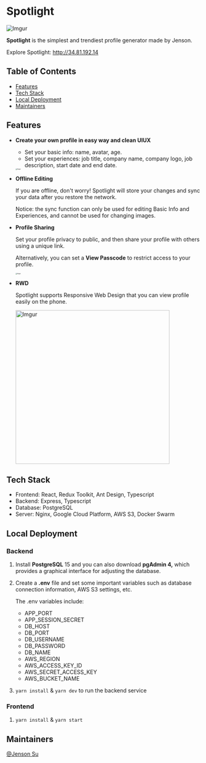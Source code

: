 # Spotlight

<img src="https://i.imgur.com/d9EjVx3.png" alt="Imgur" />

**Spotlight** is the simplest and trendiest profile generator made by Jenson.

Explore Spotlight: <a href="http://34.81.192.14" target="_blank">http://34.81.192.14</a>

## Table of Contents

- [Features](#features)
- [Tech Stack](#tech-stack)
- [Local Deployment](#local-deployment)
- [Maintainers](#maintainers)

## Features

- **Create your own profile in easy way and clean UIUX**

  - Set your basic info: name, avatar, age.
  - Set your experiences: job title, company name, company logo, job description, start date and end date.

  <img src="https://i.imgur.com/c9GPnUQ.png" alt="Imgur" style="zoom: 25%;" />

- **Offline Editing**

  If you are offline, don't worry! Spotlight will store your changes and sync your data after you restore the network.

  Notice: the sync function can only be used for editing Basic Info and Experiences, and cannot be used for changing images.

- **Profile Sharing**

  Set your profile privacy to public, and then share your profile with others using a unique link.

  Alternatively, you can set a **View Passcode** to restrict access to your profile.

  <img src="https://i.imgur.com/FgLskyB.png" alt="Imgur" style="zoom: 25%;" />

- **RWD**

  Spotlight supports Responsive Web Design that you can view profile easily on the phone.

  <img src="https://i.imgur.com/RKB0BAF.png" alt="Imgur" height="400" />

## Tech Stack

* Frontend: React, Redux Toolkit, Ant Design, Typescript
* Backend: Express, Typescript
* Database: PostgreSQL
* Server: Nginx, Google Cloud Platform, AWS S3, Docker Swarm

## Local Deployment

### Backend

1. Install **PostgreSQL** 15 and you can also download **pgAdmin 4,** which provides a graphical interface for adjusting the database.

2. Create a **.env** file and set some important variables such as database connection information, AWS S3 settings, etc.

   The .env variables include:

   * APP_PORT
   * APP_SESSION_SECRET
   * DB_HOST
   * DB_PORT
   * DB_USERNAME
   * DB_PASSWORD
   * DB_NAME
   * AWS_REGION
   * AWS_ACCESS_KEY_ID
   * AWS_SECRET_ACCESS_KEY
   * AWS_BUCKET_NAME

3. `yarn install` & `yarn dev` to run the backend service

### Frontend

1. `yarn install` & `yarn start`

## Maintainers

[@Jenson Su](https://github.com/music1353)

